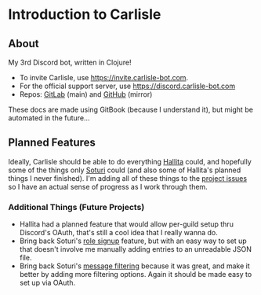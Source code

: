 # Introduction to Carlisle

## About
My 3rd Discord bot, written in Clojure!  
- To invite Carlisle, use https://invite.carlisle-bot.com.  
- For the official support server, use https://discord.carlisle-bot.com  
- Repos: [GitLab](https://gitlab.com/qanazoga/carlisle) (main) and [GitHub](https://github.com/qanazoga/carlisle-bot) (mirror)

These docs are made using GitBook (because I understand it), but might be automated in the future...

## Planned Features
Ideally, Carlisle should be able to do everything [Hallita](https://gitlab.com/soturi/hallita-variants/hallita.js) could, and hopefully some of the things only [Soturi](https://gitlab.com/soturi/soturi-variants/soturi) could (and also some of Hallita's planned things I never finished).
I'm adding all of these things to the [project issues](https://gitlab.com/qanazoga/carlisle/issues) so I have an actual sense of progress as I work through them.

### Additional Things (Future Projects)
- Hallita had a planned feature that would allow per-guild setup thru Discord's OAuth, that's still a cool idea that I really wanna do.
- Bring back Soturi's [role signup](https://github.com/qanazoga/soturi/blob/master/cogs/role_signup_listener.py) feature, but with an easy way to set up that doesn't involve me manually adding entries to an unreadable JSON file.
- Bring back Soturi's [message filtering](https://github.com/qanazoga/soturi/blob/master/cogs/free_game_news_moderator.py) because it was great, and make it better by adding more filtering options. Again it should be made easy to set up via OAuth.

